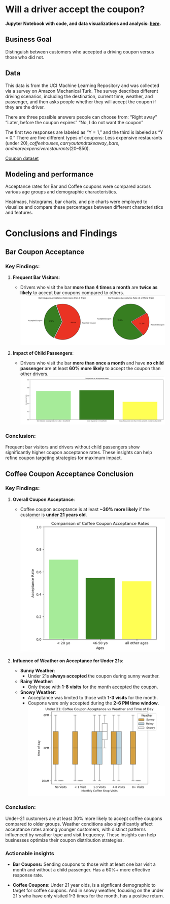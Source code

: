 # Will a driver accept the coupon?

**Jupyter Notebook with code, and data visualizations and analysis: [here](https://github.com/shawnarneygit/ai_machine_learning/blob/master/coupons.ipynb).**

## Business Goal
Distinguish between customers who accepted a driving coupon versus those who did not.

## Data
This data is from the UCI Machine Learning Repository and was collected via a survey on Amazon Mechanical Turk. The survey describes different driving scenarios, including the destination, current time, weather, and passenger, and then asks people whether they will accept the coupon if they are the driver. 

There are three possible answers people can choose from:
“Right away”
“Later, before the coupon expires”
“No, I do not want the coupon”

The first two responses are labeled as “Y = 1,” and the third is labeled as “Y = 0.” There are five different types of coupons: Less expensive restaurants (under $20), coffee houses, carryout and takeaway, bars, and more expensive restaurants ($20–$50).

[Coupon dataset](https://github.com/shawnarneygit/ai_machine_learning/blob/master/data/coupons.csv)

## Modeling and performance
Acceptance rates for Bar and Coffee coupons were compared across various age groups and demographic characteristics. 

Heatmaps, histograms, bar charts, and pie charts were employed to visualize and compare these percentages between different characteristics and features.

# Conclusions and Findings

## Bar Coupon Acceptance 

### Key Findings:
1. **Frequent Bar Visitors**:
   - Drivers who visit the bar **more than 4 times a month** are **twice as likely** to accept bar coupons compared to others.
![4x's](images/bar_compare.png)


2. **Impact of Child Passengers**:
   - Drivers who visit the bar **more than once a month** and have **no child passenger** are at least **60% more likely** to accept the coupon than other drivers.
![once a month](images/bar_final.png)

### Conclusion:
Frequent bar visitors and drivers without child passengers show significantly higher coupon acceptance rates. These insights can help refine coupon targeting strategies for maximum impact.

## Coffee Coupon Acceptance Conclusion

### Key Findings:
1. **Overall Coupon Acceptance**:
   - Coffee coupon acceptance is at least **~30% more likely** if the customer is **under 21 years old**.
![coffee acceptance](images/coffee_percent.png)

2. **Influence of Weather on Acceptance for Under 21s**:
   - **Sunny Weather**: 
     - Under 21s **always accepted** the coupon during sunny weather.
   - **Rainy Weather**: 
     - Only those with **1-8 visits** for the month accepted the coupon.
   - **Snowy Weather**: 
     - Acceptance was limited to those with **1-3 visits** for the month.
     - Coupons were only accepted during the **2-6 PM time window**.
![under21](images/coffee_final.png)

### Conclusion:
Under-21 customers are at least 30% more likely to accept coffee coupons compared to older groups. Weather conditions also significantly affect acceptance rates among younger customers, with distinct patterns influenced by weather type and visit frequency. These insights can help businesses optimize their coupon distribution strategies.

### Actionable insights

- **Bar Coupons:** Sending coupons to those with at least one bar visit a month and without a child passenger.  Has a 60%+ more effective response rate.  

- **Coffee Coupons**: Under 21 year olds, is a signficant demographic to target for coffee coupons.  And in snowy weather, focusing on the under 21's who have only visited 1-3 times for the month, has a positive return.
